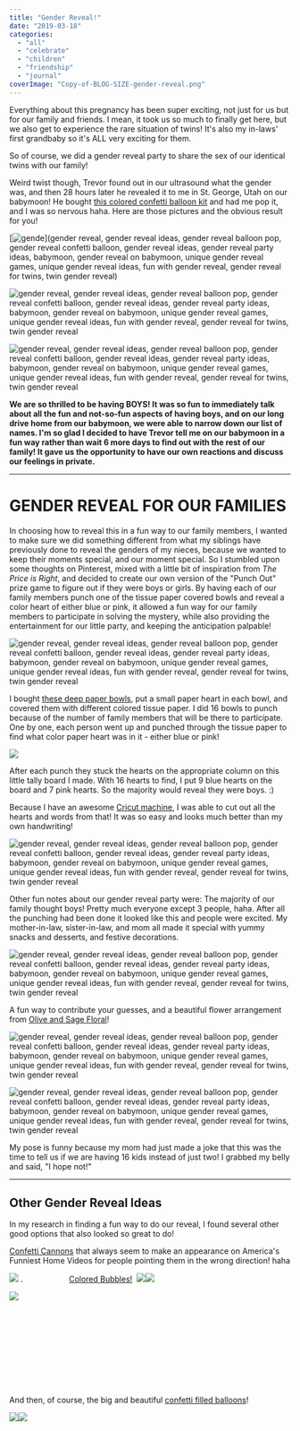 ```yaml
---
title: "Gender Reveal!"
date: "2019-03-18"
categories: 
  - "all"
  - "celebrate"
  - "children"
  - "friendship"
  - "journal"
coverImage: "Copy-of-BLOG-SIZE-gender-reveal.png"
---
```


Everything about this pregnancy has been super exciting, not just for us but for our family and friends. I mean, it took us so much to finally get here, but we also get to experience the rare situation of twins! It's also my in-laws' first grandbaby so it's ALL very exciting for them.

So of course, we did a gender reveal party to share the sex of our identical twins with our family!

Weird twist though, Trevor found out in our ultrasound what the gender was, and then 28 hours later he revealed it to me in St. George, Utah on our babymoon! He bought [this colored confetti balloon kit](https://amzn.to/2TdiuMV) and had me pop it, and I was so nervous haha. Here are those pictures and the obvious result for you!

[![gende](/images/Screen-Shot-2019-03-16-at-1.10.32-PM.png)](gender reveal, gender reveal ideas, gender reveal balloon pop, gender reveal confetti balloon, gender reveal ideas, gender reveal party ideas, babymoon, gender reveal on babymoon, unique gender reveal games, unique gender reveal ideas, fun with gender reveal, gender reveal for twins, twin gender reveal)

![gender reveal, gender reveal ideas, gender reveal balloon pop, gender reveal confetti balloon, gender reveal ideas, gender reveal party ideas, babymoon, gender reveal on babymoon, unique gender reveal games, unique gender reveal ideas, fun with gender reveal, gender reveal for twins, twin gender reveal](/images/Screen-Shot-2019-03-16-at-1.10.42-PM.png)

![gender reveal, gender reveal ideas, gender reveal balloon pop, gender reveal confetti balloon, gender reveal ideas, gender reveal party ideas, babymoon, gender reveal on babymoon, unique gender reveal games, unique gender reveal ideas, fun with gender reveal, gender reveal for twins, twin gender reveal](/images/IMG_0037-648x1024.jpg)

**We are so thrilled to be having BOYS! It was so fun to immediately talk about all the fun and not-so-fun aspects of having boys, and on our long drive home from our babymoon, we were able to narrow down our list of names. I'm so glad I decided to have Trevor tell me on our babymoon in a fun way rather than wait 6 more days to find out with the rest of our family! It gave us the opportunity to have our own reactions and discuss our feelings in private.**

* * *

# GENDER REVEAL FOR OUR FAMILIES

In choosing how to reveal this in a fun way to our family members, I wanted to make sure we did something different from what my siblings have previously done to reveal the genders of my nieces, because we wanted to keep their moments special, and our moment special. So I stumbled upon some thoughts on Pinterest, mixed with a little bit of inspiration from _The Price is Right_, and decided to create our own version of the "Punch Out" prize game to figure out if they were boys or girls. By having each of our family members punch one of the tissue paper covered bowls and reveal a color heart of either blue or pink, it allowed a fun way for our family members to participate in solving the mystery, while also providing the entertainment for our little party, and keeping the anticipation palpable!

![gender reveal, gender reveal ideas, gender reveal balloon pop, gender reveal confetti balloon, gender reveal ideas, gender reveal party ideas, babymoon, gender reveal on babymoon, unique gender reveal games, unique gender reveal ideas, fun with gender reveal, gender reveal for twins, twin gender reveal](/images/IMG_0050.jpg)

I bought [these deep paper bowls](https://amzn.to/2FibmLG), put a small paper heart in each bowl, and covered them with different colored tissue paper. I did 16 bowls to punch because of the number of family members that will be there to participate. One by one, each person went up and punched through the tissue paper to find what color paper heart was in it - either blue or pink!

![](/images/IMG_0063.jpg)

After each punch they stuck the hearts on the appropriate column on this little tally board I made. With 16 hearts to find, I put 9 blue hearts on the board and 7 pink hearts. So the majority would reveal they were boys. :)

Because I have an awesome [Cricut machine](https://amzn.to/2Cpphh9), I was able to cut out all the hearts and words from that! It was so easy and looks much better than my own handwriting!

![gender reveal, gender reveal ideas, gender reveal balloon pop, gender reveal confetti balloon, gender reveal ideas, gender reveal party ideas, babymoon, gender reveal on babymoon, unique gender reveal games, unique gender reveal ideas, fun with gender reveal, gender reveal for twins, twin gender reveal](/images/IMG_6382.jpg)

Other fun notes about our gender reveal party were: The majority of our family thought boys! Pretty much everyone except 3 people, haha. After all the punching had been done it looked like this and people were excited. My mother-in-law, sister-in-law, and mom all made it special with yummy snacks and desserts, and festive decorations.

![gender reveal, gender reveal ideas, gender reveal balloon pop, gender reveal confetti balloon, gender reveal ideas, gender reveal party ideas, babymoon, gender reveal on babymoon, unique gender reveal games, unique gender reveal ideas, fun with gender reveal, gender reveal for twins, twin gender reveal](/images/IMG_6372-1.jpg)

A fun way to contribute your guesses, and a beautiful flower arrangement from [Olive and Sage Floral](https://www.facebook.com/pages/category/Product-Service/Olive-Sage-Floral-551061048643449/)!

![gender reveal, gender reveal ideas, gender reveal balloon pop, gender reveal confetti balloon, gender reveal ideas, gender reveal party ideas, babymoon, gender reveal on babymoon, unique gender reveal games, unique gender reveal ideas, fun with gender reveal, gender reveal for twins, twin gender reveal](/images/IMG_6379.jpg)

![gender reveal, gender reveal ideas, gender reveal balloon pop, gender reveal confetti balloon, gender reveal ideas, gender reveal party ideas, babymoon, gender reveal on babymoon, unique gender reveal games, unique gender reveal ideas, fun with gender reveal, gender reveal for twins, twin gender reveal](/images/IMG_6390-768x1024.jpg)

My pose is funny because my mom had just made a joke that this was the time to tell us if we are having 16 kids instead of just two! I grabbed my belly and said, "I hope not!"

* * *

## Other Gender Reveal Ideas

In my research in finding a fun way to do our reveal, I found several other good options that also looked so great to do!

[Confetti Cannons](https://amzn.to/2UElpA7) that always seem to make an appearance on America's Funniest Home Videos for people pointing them in the wrong direction! haha

[![](//ws-na.amazon-adsystem.com/widgets/q?_encoding=UTF8&ASIN=B07GTD4NTL&Format=_SL250_&ID=AsinImage&MarketPlace=US&ServiceVersion=20070822&WS=1&tag=freshlymarrie-20&language=en_US)](https://www.amazon.com/Gender-Reveal-Confetti-Launcher-Cannon/dp/B07GTD4NTL/ref=as_li_ss_il?crid=5MN64B7WWK53&keywords=gender+reveal+confetti+cannon&qid=1552669558&s=gateway&sprefix=gender+reveal+&sr=8-4&linkCode=li3&tag=freshlymarrie-20&linkId=5bd944aebf397e76af902e58e9189443&language=en_US) .                     [Colored Bubbles!](https://amzn.to/2Fic7V2)  [![](//ws-na.amazon-adsystem.com/widgets/q?_encoding=UTF8&ASIN=B072LXDSQW&Format=_SL250_&ID=AsinImage&MarketPlace=US&ServiceVersion=20070822&WS=1&tag=freshlymarrie-20&language=en_US)](https://www.amazon.com/ArtCreativity-Blaster-Bottles-Batteries-Included/dp/B072LXDSQW/ref=as_li_ss_il?crid=5MN64B7WWK53&keywords=gender+reveal+confetti+cannon&qid=1552669595&s=gateway&sprefix=gender+reveal+&sr=8-10-spons&psc=1&linkCode=li3&tag=freshlymarrie-20&linkId=f8294cd5ddb09332306bc377bf1dcea4&language=en_US)![](https://ir-na.amazon-adsystem.com/e/ir?t=freshlymarrie-20&language=en_US&l=li3&o=1&a=B072LXDSQW)

![](https://ir-na.amazon-adsystem.com/e/ir?t=freshlymarrie-20&language=en_US&l=li3&o=1&a=B07GTD4NTL)

 

 

 

 

 

And then, of course, the big and beautiful [confetti filled balloons](https://amzn.to/2TaIdWg)!

[![](//ws-na.amazon-adsystem.com/widgets/q?_encoding=UTF8&ASIN=B078P3JWFN&Format=_SL250_&ID=AsinImage&MarketPlace=US&ServiceVersion=20070822&WS=1&tag=freshlymarrie-20&language=en_US)](https://www.amazon.com/Treasures-Gifted-Supplies-Confetti-Decorations/dp/B078P3JWFN/ref=as_li_ss_il?crid=5MN64B7WWK53&keywords=gender+reveal+confetti+cannon&qid=1552670031&s=gateway&sprefix=gender+reveal+&sr=8-18&th=1&linkCode=li3&tag=freshlymarrie-20&linkId=c81866595a4e14d3918715e5cdd7ba8f&language=en_US)![](https://ir-na.amazon-adsystem.com/e/ir?t=freshlymarrie-20&language=en_US&l=li3&o=1&a=B078P3JWFN)
